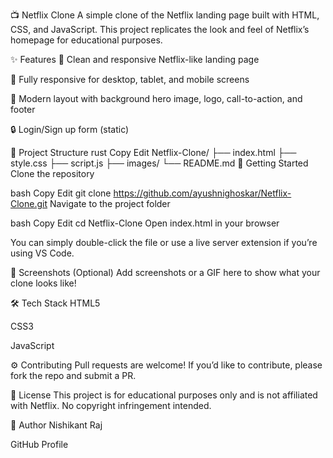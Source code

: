 📺 Netflix Clone
A simple clone of the Netflix landing page built with HTML, CSS, and JavaScript.
This project replicates the look and feel of Netflix’s homepage for educational purposes.

✨ Features
🎥 Clean and responsive Netflix-like landing page

📱 Fully responsive for desktop, tablet, and mobile screens

🎨 Modern layout with background hero image, logo, call-to-action, and footer

🔒 Login/Sign up form (static)

📂 Project Structure
rust
Copy
Edit
Netflix-Clone/
├── index.html
├── style.css
├── script.js
├── images/
└── README.md
🚀 Getting Started
Clone the repository

bash
Copy
Edit
git clone https://github.com/ayushnighoskar/Netflix-Clone.git
Navigate to the project folder

bash
Copy
Edit
cd Netflix-Clone
Open index.html in your browser

You can simply double-click the file or use a live server extension if you’re using VS Code.

📸 Screenshots
(Optional) Add screenshots or a GIF here to show what your clone looks like!

🛠️ Tech Stack
HTML5

CSS3

JavaScript

⚙️ Contributing
Pull requests are welcome!
If you’d like to contribute, please fork the repo and submit a PR.

📜 License
This project is for educational purposes only and is not affiliated with Netflix.
No copyright infringement intended.

🙌 Author
Nishikant Raj

GitHub Profile

